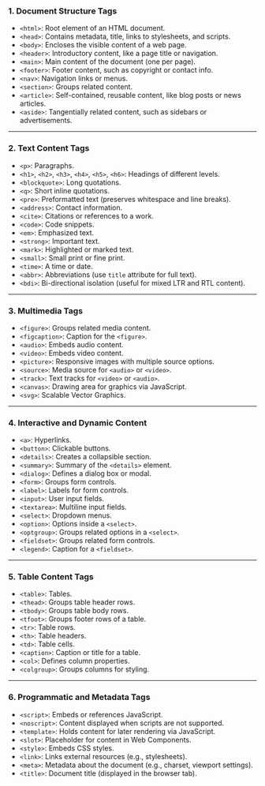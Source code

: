 ### **1. Document Structure Tags**

- `<html>`: Root element of an HTML document.
- `<head>`: Contains metadata, title, links to stylesheets, and scripts.
- `<body>`: Encloses the visible content of a web page.
- `<header>`: Introductory content, like a page title or navigation.
- `<main>`: Main content of the document (one per page).
- `<footer>`: Footer content, such as copyright or contact info.
- `<nav>`: Navigation links or menus.
- `<section>`: Groups related content.
- `<article>`: Self-contained, reusable content, like blog posts or news articles.
- `<aside>`: Tangentially related content, such as sidebars or advertisements.

---

### **2. Text Content Tags**

- `<p>`: Paragraphs.
- `<h1>`, `<h2>`, `<h3>`, `<h4>`, `<h5>`, `<h6>`: Headings of different levels.
- `<blockquote>`: Long quotations.
- `<q>`: Short inline quotations.
- `<pre>`: Preformatted text (preserves whitespace and line breaks).
- `<address>`: Contact information.
- `<cite>`: Citations or references to a work.
- `<code>`: Code snippets.
- `<em>`: Emphasized text.
- `<strong>`: Important text.
- `<mark>`: Highlighted or marked text.
- `<small>`: Small print or fine print.
- `<time>`: A time or date.
- `<abbr>`: Abbreviations (use `title` attribute for full text).
- `<bdi>`: Bi-directional isolation (useful for mixed LTR and RTL content).

---

### **3. Multimedia Tags**

- `<figure>`: Groups related media content.
- `<figcaption>`: Caption for the `<figure>`.
- `<audio>`: Embeds audio content.
- `<video>`: Embeds video content.
- `<picture>`: Responsive images with multiple source options.
- `<source>`: Media source for `<audio>` or `<video>`.
- `<track>`: Text tracks for `<video>` or `<audio>`.
- `<canvas>`: Drawing area for graphics via JavaScript.
- `<svg>`: Scalable Vector Graphics.

---

### **4. Interactive and Dynamic Content**

- `<a>`: Hyperlinks.
- `<button>`: Clickable buttons.
- `<details>`: Creates a collapsible section.
- `<summary>`: Summary of the `<details>` element.
- `<dialog>`: Defines a dialog box or modal.
- `<form>`: Groups form controls.
- `<label>`: Labels for form controls.
- `<input>`: User input fields.
- `<textarea>`: Multiline input fields.
- `<select>`: Dropdown menus.
- `<option>`: Options inside a `<select>`.
- `<optgroup>`: Groups related options in a `<select>`.
- `<fieldset>`: Groups related form controls.
- `<legend>`: Caption for a `<fieldset>`.

---

### **5. Table Content Tags**

- `<table>`: Tables.
- `<thead>`: Groups table header rows.
- `<tbody>`: Groups table body rows.
- `<tfoot>`: Groups footer rows of a table.
- `<tr>`: Table rows.
- `<th>`: Table headers.
- `<td>`: Table cells.
- `<caption>`: Caption or title for a table.
- `<col>`: Defines column properties.
- `<colgroup>`: Groups columns for styling.

---

### **6. Programmatic and Metadata Tags**

- `<script>`: Embeds or references JavaScript.
- `<noscript>`: Content displayed when scripts are not supported.
- `<template>`: Holds content for later rendering via JavaScript.
- `<slot>`: Placeholder for content in Web Components.
- `<style>`: Embeds CSS styles.
- `<link>`: Links external resources (e.g., stylesheets).
- `<meta>`: Metadata about the document (e.g., charset, viewport settings).
- `<title>`: Document title (displayed in the browser tab).